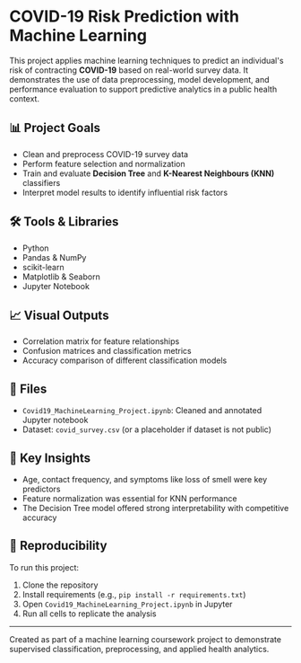 # COVID-19 Risk Prediction with Machine Learning

This project applies machine learning techniques to predict an individual's risk of contracting **COVID-19** based on real-world survey data. It demonstrates the use of data preprocessing, model development, and performance evaluation to support predictive analytics in a public health context.

## 📊 Project Goals
- Clean and preprocess COVID-19 survey data
- Perform feature selection and normalization
- Train and evaluate **Decision Tree** and **K-Nearest Neighbours (KNN)** classifiers
- Interpret model results to identify influential risk factors

## 🛠️ Tools & Libraries
- Python
- Pandas & NumPy
- scikit-learn
- Matplotlib & Seaborn
- Jupyter Notebook

## 📈 Visual Outputs
- Correlation matrix for feature relationships
- Confusion matrices and classification metrics
- Accuracy comparison of different classification models

## 📁 Files
- `Covid19_MachineLearning_Project.ipynb`: Cleaned and annotated Jupyter notebook
- Dataset: `covid_survey.csv` (or a placeholder if dataset is not public)

## 🧠 Key Insights
- Age, contact frequency, and symptoms like loss of smell were key predictors
- Feature normalization was essential for KNN performance
- The Decision Tree model offered strong interpretability with competitive accuracy

## 🔄 Reproducibility
To run this project:
1. Clone the repository
2. Install requirements (e.g., `pip install -r requirements.txt`)
3. Open `Covid19_MachineLearning_Project.ipynb` in Jupyter
4. Run all cells to replicate the analysis

---

Created as part of a machine learning coursework project to demonstrate supervised classification, preprocessing, and applied health analytics.
